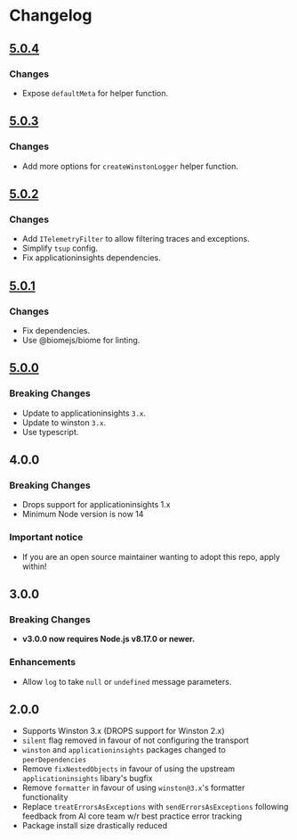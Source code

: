# Changelog

## [5.0.4]

### Changes

* Expose `defaultMeta` for helper function.

## [5.0.3]

### Changes

* Add more options for `createWinstonLogger` helper function.

## [5.0.2]

### Changes

* Add `ITelemetryFilter` to allow filtering traces and exceptions.
* Simplify `tsup` config.
* Fix applicationinsights dependencies.

## [5.0.1]

### Changes

* Fix dependencies.
* Use @biomejs/biome for linting.

## [5.0.0]

### Breaking Changes

* Update to applicationinsights `3.x`.
* Update to winston `3.x`.
* Use typescript.

## 4.0.0

### Breaking Changes

* Drops support for applicationinsights 1.x
* Minimum Node version is now 14

### Important notice

* If you are an open source maintainer wanting to adopt this repo, apply within!

## 3.0.0

### Breaking Changes

* **v3.0.0 now requires Node.js v8.17.0 or newer.**

### Enhancements
* Allow `log` to take `null` or `undefined` message parameters.

## 2.0.0

* Supports Winston 3.x (DROPS support for Winston 2.x)
* `silent` flag removed in favour of not configuring the transport
* `winston` and `applicationinsights` packages changed to `peerDependencies`
* Remove `fixNestedObjects` in favour of using the upstream `applicationinsights` libary's bugfix
* Remove `formatter` in favour of using `winston@3.x`'s formatter functionality
* Replace `treatErrorsAsExceptions` with `sendErrorsAsExceptions` following feedback from AI core team w/r best practice error tracking
* Package install size drastically reduced

[5.0.4]: https://github.com/shellicar/winston-azure-application-insights/releases/tag/5.0.4
[5.0.3]: https://github.com/shellicar/winston-azure-application-insights/releases/tag/5.0.3
[5.0.2]: https://github.com/shellicar/winston-azure-application-insights/releases/tag/5.0.2
[5.0.1]: https://github.com/shellicar/winston-azure-application-insights/releases/tag/5.0.1
[5.0.0]: https://github.com/shellicar/winston-azure-application-insights/releases/tag/5.0.0
